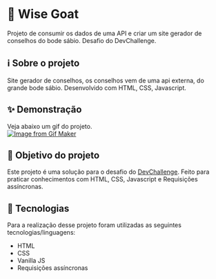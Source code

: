 # 🐐 Wise Goat


Projeto de consumir os dados de uma API e criar um site gerador de conselhos do bode sábio. Desafio do DevChallenge.

## ℹ Sobre o projeto 
Site gerador de conselhos, os conselhos vem de uma api externa, do grande bode sábio. Desenvolvido com HTML, CSS, Javascript.

## ✨ Demonstração    
Veja abaixo um gif do projeto.</br>
[![Image from Gif Maker](https://media.giphy.com/media/SkY1P5JkPIUvsIGKWN/giphy.gif)](https://media.giphy.com/media/SkY1P5JkPIUvsIGKWN/giphy.gif)

## 🎯 Objetivo do projeto
Este projeto é uma solução para o desafio do [DevChallenge](https://devchallenge.com.br/challenges/5f14f8d5130a5d78f89d9640/details). 
Feito para praticar conhecimentos com HTML, CSS, Javascript e Requisições assíncronas.

## 🤖 Tecnologias 
Para a realização desse projeto foram utilizadas as seguintes tecnologias/linguagens: 
- HTML
- CSS
- Vanilla JS
- Requisições assíncronas
